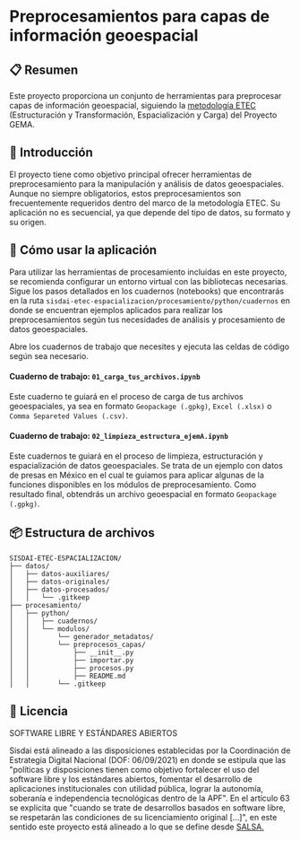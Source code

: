 # Preprocesamientos para capas de información geoespacial

## 📋 Resumen
Este proyecto proporciona un conjunto de herramientas para preprocesar capas de información geoespacial, siguiendo la [metodología ETEC](https://cdn.conahcyt.mx/gema/documentos/Procesos_ETEC-2024_V3.pdf) (Estructuración y Transformación, Espacialización y Carga) del Proyecto GEMA.

## 📖 Introducción

El proyecto tiene como objetivo principal ofrecer herramientas de preprocesamiento para la manipulación y análisis de datos geoespaciales. Aunque no siempre obligatorios, estos preprocesamientos son frecuentemente requeridos dentro del marco de la metodología ETEC. Su aplicación no es secuencial, ya que depende del tipo de datos, su formato y su origen.

## 🚀 Cómo usar la aplicación

Para utilizar las herramientas de procesamiento incluidas en este proyecto, se recomienda configurar un entorno virtual con las bibliotecas necesarias. Sigue los pasos detallados en los cuadernos (notebooks) que encontrarás en la ruta `sisdai-etec-espacializacion/procesamiento/python/cuadernos` en donde se encuentran ejemplos aplicados para realizar los preprocesamientos según tus necesidades de análisis y procesamiento de datos geoespaciales.

Abre los cuadernos de trabajo que necesites y ejecuta las celdas de código según sea necesario.

#### Cuaderno de trabajo: `01_carga_tus_archivos.ipynb`

Este cuaderno te guiará en el proceso de carga de tus archivos geoespaciales, ya sea en formato `Geopackage (.gpkg)`, `Excel (.xlsx)` o `Comma Separeted Values (.csv)`.

#### Cuaderno de trabajo: `02_limpieza_estructura_ejemA.ipynb`

Este cuadernos te guiará en el proceso de limpieza, estructuración y espacialización de datos geoespaciales. Se trata de un ejemplo con datos de presas en México en el cual te guiamos para aplicar algunas de la funciones disponibles en los módulos de preprocesamiento. Como resultado final, obtendrás un archivo geoespacial en formato `Geopackage (.gpkg)`.



## 📦 Estructura de archivos


```plaintext
SISDAI-ETEC-ESPACIALIZACION/
├── datos/
│   ├── datos-auxiliares/
│   ├── datos-originales/
│   ├── datos-procesados/
│   │   └── .gitkeep
├── procesamiento/
│   ├── python/
│   │   ├── cuadernos/
│   │   └── modulos/
│   │       └── generador_metadatos/
│   │       └── preprocesos_capas/
│   │           ├── __init__.py
│   │           ├── importar.py
│   │           ├── procesos.py
│   │           ├── README.md
│   │       └── .gitkeep

```

## 📜 Licencia

SOFTWARE LIBRE Y ESTÁNDARES ABIERTOS

Sisdai está alineado a las disposiciones establecidas por la Coordinación de Estrategia Digital Nacional (DOF: 06/09/2021) en donde se estipula que las "políticas y disposiciones tienen como objetivo fortalecer el uso del software libre y los estándares abiertos, fomentar el desarrollo de aplicaciones institucionales con utilidad pública, lograr la autonomía, soberanía e independencia tecnológicas dentro de la APF". En el artículo 63 se explicita que "cuando se trate de desarrollos basados en software libre, se respetarán las condiciones de su licenciamiento original [...]", en este sentido este proyecto está alineado a lo que se define desde [SALSA.](https://salsa.crip.conacyt.mx/)